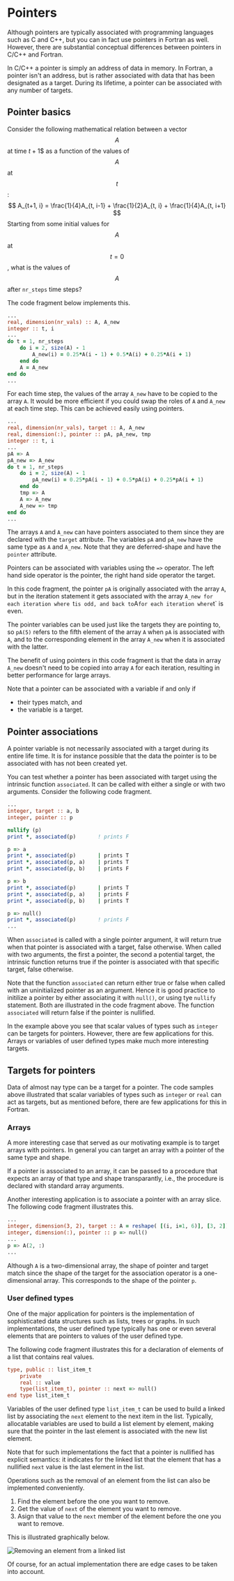 # Pointers

Although pointers are typically associated with programming languages such as
C and C++, but you can in fact use pointers in Fortran as well.  However, there
are substantial conceptual differences between pointers in C/C++ and Fortran.

In C/C++ a pointer is simply an address of data in memory.  In Fortran, a
pointer isn't an address, but is rather associated with data that has been
designated as a target.  During its lifetime, a pointer can be associated
with any number of targets.


## Pointer basics

Consider the following mathematical relation between a vector $$A$$ at time
$t + 1$$ as a function of the values of $$A$$ at $$t$$:
$$
    A_{t+1, i} = \frac{1}{4}A_{t, i-1} + \frac{1}{2}A_{t, i} + \frac{1}{4}A_{t, i+1}
$$
Starting from some initial values for $$A$$ at $$t = 0$$, what is the values
of $$A$$ after `nr_steps` time steps?

The code fragment below implements this.

~~~~fortran
...
real, dimension(nr_vals) :: A, A_new
integer :: t, i
...
do t = 1, nr_steps
    do i = 2, size(A) - 1
        A_new(i) = 0.25*A(i - 1) + 0.5*A(i) + 0.25*A(i + 1)
    end do
    A = A_new
end do
...
~~~~

For each time step, the values of the array `A_new` have to be copied to the
array `A`.  It would be more efficient if you could swap the roles of `A` and
`A_new` at each time step.  This can be achieved easily using pointers.

~~~~fortran
...
real, dimension(nr_vals), target :: A, A_new
real, dimension(:), pointer :: pA, pA_new, tmp
integer :: t, i
...
pA => A
pA_new => A_new
do t = 1, nr_steps
    do i = 2, size(A) - 1
        pA_new(i) = 0.25*pA(i - 1) + 0.5*pA(i) + 0.25*pA(i + 1)
    end do
    tmp => A
    A => A_new
    A_new => tmp
end do
...
~~~~

The arrays `A` and `A_new` can have pointers associated to them since they
are declared with the `target` attribute.  The variables `pA` and `pA_new` have
the same type as `A` and `A_new`.  Note that they are deferred-shape and have
the `pointer` attribute.

Pointers can be associated with variables using the `=>` operator.  The left
hand side operator is the pointer, the right hand side operator the target.

In this code fragment, the pointer `pA` is originally associated with the array
`A`, but in the iteration statement it gets associated with the array `A_new
for each iteration where `t` is odd, and back to `A` for each iteration where
`t` is even.

The pointer variables can be used just like the targets they are pointing to,
so `pA(5)` refers to the fifth element of the array `A` when `pA` is associated
with `A`, and to the corresponding element in the array `A_new` when it is
associated with the latter.

The benefit of using pointers in this code fragment is that the data in array
`A_new` doesn't need to be copied into array `A` for each iteration, resulting
in better performance for large arrays.

Note that a pointer can be associated with a variable if and only if
* their types match, and
* the variable is a target.


## Pointer associations

A pointer variable is not necessarily associated with a target during its
entire life time.  It is for instance possible that  the data the pointer is
to be associated with has not been created yet.

You can test whether a pointer has been associated with target using the
intrinsic function `associated`.  It can be called with either a single or
with two arguments.  Consider the following code fragment.

~~~~fortran
...
integer, target :: a, b
integer, pointer :: p

nullify (p)
print *, associated(p)       ! prints F

p => a
print *, associated(p)       | prints T
print *, associated(p, a)    | prints T
print *, associated(p, b)    | prints F

p => b
print *, associated(p)       | prints T
print *, associated(p, a)    | prints F
print *, associated(p, b)    | prints T

p => null()
print *, associated(p)       ! prints F
...
~~~~

When `associated` is called with a single pointer argument, it will return
true when that pointer is associated with a target, false otherwise.  When
called with two arguments, the first a pointer, the second a potential target,
the intrinsic function returns true if the pointer is associated with that
specific target, false otherwise.

Note that the function `associated` can return either true or false when
called with an uninitialized pointer as an argument.  Hence it is good practice
to initilize a pointer by either associating it with `null()`, or using tye
`nullify` statement.  Both are illustrated in the code fragment above.  The
function `associated` will return false if the pointer is nullified.

In the example above you see that scalar values of types such as `integer` can
be targets for pointers.  However, there are few applications for this.
Arrays or variables of user defined types make much more interesting targets.


## Targets for pointers

Data of almost nay type can be a target for a pointer.  The code samples above
illustrated that scalar variables of types such as `integer` or `real` can act
as targets, but as mentioned before, there are few applications for this in
Fortran.


### Arrays

A more interesting case that served as our motivating example is to target
arrays with pointers.  In general you can target an array with a pointer of
the same type and shape.

If a pointer is associated to an array, it can be passed to a procedure that
expects an array of that type and shape transparantly, i.e., the procedure
is declared with standard array arguments.

Another interesting application is to associate a pointer with an array slice.
The following code fragment illustrates this.

~~~~fortran
...
integer, dimension(3, 2), target :: A = reshape( [(i, i=1, 6)], [3, 2])
integer, dimension(:), pointer :: p => null()
...
p => A(2, :)
...
~~~~

Although `A` is a two-dimensional array, the shape of pointer and target match
since the shape of the target for the association operator is a one-dimensional
array.  This corresponds to the shape of the pointer `p`.


### User defined types

One of the major application for pointers is the implementation of
sophisticated data structures such as lists, trees or graphs.  In such
implementations, the user defined type typically has one or even several
elements that are pointers to values of the user defined type.

The following code fragment illustrates this for a declaration of elements of a
list that contains real values.

~~~~fortran
type, public :: list_item_t
    private
    real :: value
    type(list_item_t), pointer :: next => null()
end type list_item_t
~~~~

Variables of the user defined type `list_item_t` can be used to build a linked
list by associating the `next` element to the next item in the list.
Typically, allocatable variables are used to build a list element by element,
making sure that the pointer in the last element is associated with the new
list element.

Note that for such implementations the fact that a pointer is nullified has
explicit semantics: it indicates for the linked list that the element that
has a nullified `next` value is the last element in the list.

Operations such as the removal of an element from the list can also be
implemented conveniently.
1. Find the element before the one you want to remove.
1. Get the value of `next` of the element you want to remove.
1. Asign that value to the `next` member of the element before the one
   you want to remove.

This is illustrated graphically below.

![Removing an element from a linked list](linked_list.png)

Of course, for an actual implementation there are edge cases to be taken into
account.
